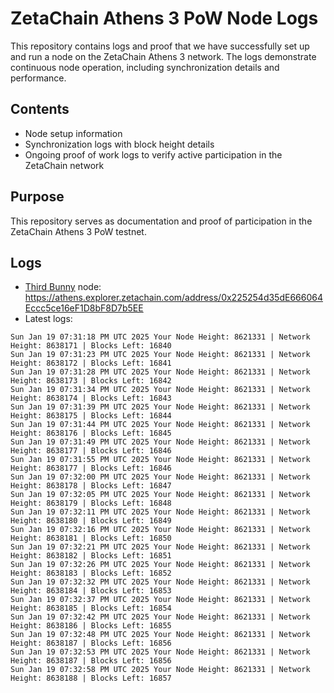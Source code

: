 # ZetaChain Athens 3 PoW Node Logs
This repository contains logs and proof that we have successfully set up and run a node on the ZetaChain Athens 3 network. The logs demonstrate continuous node operation, including synchronization details and performance.

## Contents
- Node setup information
- Synchronization logs with block height details
- Ongoing proof of work logs to verify active participation in the ZetaChain network

## Purpose
This repository serves as documentation and proof of participation in the ZetaChain Athens 3 PoW testnet.

## Logs

- [Third Bunny](https://thirdbunny.xyz/) node: https://athens.explorer.zetachain.com/address/0x225254d35dE666064Eccc5ce16eF1D8bF8D7b5EE
- Latest logs:
```
Sun Jan 19 07:31:18 PM UTC 2025 Your Node Height: 8621331 | Network Height: 8638171 | Blocks Left: 16840
Sun Jan 19 07:31:23 PM UTC 2025 Your Node Height: 8621331 | Network Height: 8638172 | Blocks Left: 16841
Sun Jan 19 07:31:28 PM UTC 2025 Your Node Height: 8621331 | Network Height: 8638173 | Blocks Left: 16842
Sun Jan 19 07:31:34 PM UTC 2025 Your Node Height: 8621331 | Network Height: 8638174 | Blocks Left: 16843
Sun Jan 19 07:31:39 PM UTC 2025 Your Node Height: 8621331 | Network Height: 8638175 | Blocks Left: 16844
Sun Jan 19 07:31:44 PM UTC 2025 Your Node Height: 8621331 | Network Height: 8638176 | Blocks Left: 16845
Sun Jan 19 07:31:49 PM UTC 2025 Your Node Height: 8621331 | Network Height: 8638177 | Blocks Left: 16846
Sun Jan 19 07:31:55 PM UTC 2025 Your Node Height: 8621331 | Network Height: 8638177 | Blocks Left: 16846
Sun Jan 19 07:32:00 PM UTC 2025 Your Node Height: 8621331 | Network Height: 8638178 | Blocks Left: 16847
Sun Jan 19 07:32:05 PM UTC 2025 Your Node Height: 8621331 | Network Height: 8638179 | Blocks Left: 16848
Sun Jan 19 07:32:11 PM UTC 2025 Your Node Height: 8621331 | Network Height: 8638180 | Blocks Left: 16849
Sun Jan 19 07:32:16 PM UTC 2025 Your Node Height: 8621331 | Network Height: 8638181 | Blocks Left: 16850
Sun Jan 19 07:32:21 PM UTC 2025 Your Node Height: 8621331 | Network Height: 8638182 | Blocks Left: 16851
Sun Jan 19 07:32:26 PM UTC 2025 Your Node Height: 8621331 | Network Height: 8638183 | Blocks Left: 16852
Sun Jan 19 07:32:32 PM UTC 2025 Your Node Height: 8621331 | Network Height: 8638184 | Blocks Left: 16853
Sun Jan 19 07:32:37 PM UTC 2025 Your Node Height: 8621331 | Network Height: 8638185 | Blocks Left: 16854
Sun Jan 19 07:32:42 PM UTC 2025 Your Node Height: 8621331 | Network Height: 8638186 | Blocks Left: 16855
Sun Jan 19 07:32:48 PM UTC 2025 Your Node Height: 8621331 | Network Height: 8638187 | Blocks Left: 16856
Sun Jan 19 07:32:53 PM UTC 2025 Your Node Height: 8621331 | Network Height: 8638187 | Blocks Left: 16856
Sun Jan 19 07:32:58 PM UTC 2025 Your Node Height: 8621331 | Network Height: 8638188 | Blocks Left: 16857
```
